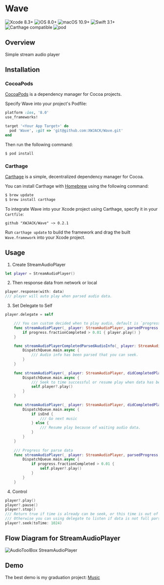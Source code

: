 # Wave

![Xcode 8.3+](https://img.shields.io/badge/Xcode-8.3%2B-blue.svg)
![iOS 8.0+](https://img.shields.io/badge/iOS-8.0%2B-blue.svg)
![macOS 10.9+](https://img.shields.io/badge/macOS-10.9%2B-blue.svg)
![Swift 3.1+](https://img.shields.io/badge/Swift-3.0%2B-orange.svg)
![Carthage compatible](https://img.shields.io/badge/Carthage-compatible-brightgreen.svg)
![pod](https://img.shields.io/badge/pod-v0.2.1-brightgreen.svg)

## Overview

Simple stream audio player

## Installation

### CocoaPods

[CocoaPods](https://cocoapods.org/) is a dependency manager for Cocoa projects.

Specify Wave into your project's Podfile:

```ruby
platform :ios, '8.0'
use_frameworks!

target '<Your App Target>' do
  pod 'Wave', :git => 'git@github.com:XWJACK/Wave.git'
end
```

Then run the following command:

```sh
$ pod install
```

### Carthage

[Carthage](https://github.com/Carthage/Carthage) is a simple, decentralized
dependency manager for Cocoa.

You can install Carthage with [Homebrew](http://brew.sh/) using the following command:

```bash
$ brew update
$ brew install carthage
```

To integrate Wave into your Xcode project using Carthage, specify it in your `Cartfile`:

```ogdl
github "XWJACK/Wave" ~> 0.2.1
```

Run `carthage update` to build the framework and drag the built `Wave.framework` into your Xcode project.

## Usage

1. Create StreamAudioPlayer

```swift
let player = StreamAudioPlayer()
```

2. Then response data from network or local

```swift
player.response(with: data)
/// player will auto play when parsed audio data.
```

3. Set Delegate to Self

```swift
player.delegate = self

    /// You can custom decided when to play audio, default is `progress.fractionCompleted > 0.01`
    func streamAudioPlayer(_ player: StreamAudioPlayer, parsedProgress progress: Progress) {
        if progress.fractionCompleted > 0.01 { player.play() }
    }

    func streamAudioPlayerCompletedParsedAudioInfo(_ player: StreamAudioPlayer) {
        DispatchQueue.main.async {
            /// Audio info has been parsed that you can seek.
        }
    }
    
    func streamAudioPlayer(_ player: StreamAudioPlayer, didCompletedPlayFromTime time: TimeInterval) {
        DispatchQueue.main.async {
            /// Seek to time successful or resume play when data has been parsed.
            self.player?.play()
        }
    }
    
    func streamAudioPlayer(_ player: StreamAudioPlayer, didCompletedPlayAudio isEnd: Bool) {
        DispatchQueue.main.async {
            if isEnd {
                /// Go next music
            } else {
                /// Resume play because of waiting audio data.
            }
        }
    }
    
    /// Progress for parse data
    func streamAudioPlayer(_ player: StreamAudioPlayer, parsedProgress progress: Progress) {
        DispatchQueue.main.async {
            if progress.fractionCompleted > 0.01 {
                self.player?.play()
            }
        }
    }
```

4. Control

```swift
player?.play()
player?.pause()
player?.stop()
/// Return true if time is already can be seek, or this time is out of range between 0 to duration.
/// Otherwise you can using delegate to listen if data is not full parsed.
player?.seek(toTime: 1024)
```

## Flow Diagram for StreamAudioPlayer

![AudioToolBox StreamAudioPlayer](http://o9omj1fgd.bkt.clouddn.com/blog/Music/images/AudioToolBox_StreamAudioPlayer.png)

## Demo

The best demo is my graduation project: [Music](https://github.com/XWJACK/Music)


